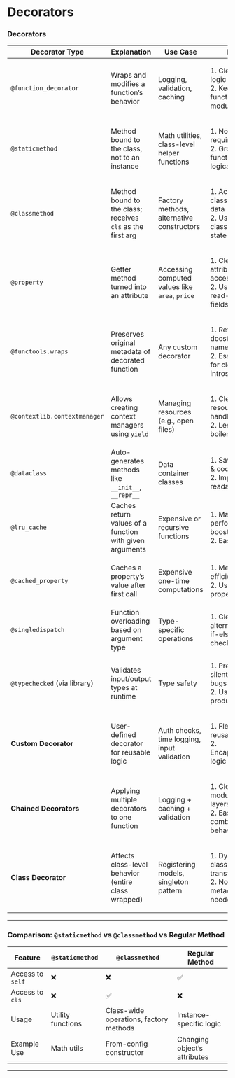 # Decorators

### Decorators

| **Decorator Type**           | **Explanation**                                            | **Use Case**                                   | **Pros**                                                                          | **Cons**                                              |
| ---------------------------- | ---------------------------------------------------------- | ---------------------------------------------- | --------------------------------------------------------------------------------- | ----------------------------------------------------- |
| `@function_decorator`        | Wraps and modifies a function’s behavior                   | Logging, validation, caching                   | <p>1. Cleaner logic reuse<br>2. Keeps functions modular</p>                       | 1. Harder to debug deeply nested decorators           |
| `@staticmethod`              | Method bound to the class, not to an instance              | Math utilities, class-level helper functions   | <p>1. No self required<br>2. Groups functionality logically</p>                   | 1. Can't access or modify class or instance variables |
| `@classmethod`               | Method bound to the class; receives `cls` as the first arg | Factory methods, alternative constructors      | <p>1. Access to class-level data<br>2. Used for class-wide state logic</p>        | 1. No access to instance (`self`)                     |
| `@property`                  | Getter method turned into an attribute                     | Accessing computed values like `area`, `price` | <p>1. Clean attribute-like access<br>2. Useful for read-only fields</p>           | 1. Can't accept arguments                             |
| `@functools.wraps`           | Preserves original metadata of decorated function          | Any custom decorator                           | <p>1. Retains docstrings &#x26; names<br>2. Essential for clean introspection</p> | 1. Requires `functools` import                        |
| `@contextlib.contextmanager` | Allows creating context managers using `yield`             | Managing resources (e.g., open files)          | <p>1. Cleaner resource handling<br>2. Less boilerplate</p>                        | 1. Needs `try/finally` for robustness                 |
| `@dataclass`                 | Auto-generates methods like `__init__`, `__repr__`         | Data container classes                         | <p>1. Saves time &#x26; code<br>2. Improves readability</p>                       | 1. Not suitable for logic-heavy classes               |
| `@lru_cache`                 | Caches return values of a function with given arguments    | Expensive or recursive functions               | <p>1. Major performance boost<br>2. Easy to use</p>                               | 1. Only works with hashable inputs                    |
| `@cached_property`           | Caches a property’s value after first call                 | Expensive one-time computations                | <p>1. Memory-efficient<br>2. Used like a property</p>                             | 1. Python 3.8+ only                                   |
| `@singledispatch`            | Function overloading based on argument type                | Type-specific operations                       | 1. Cleaner alternative to if-else type checks                                     | 1. Only dispatches on the first argument              |
| `@typechecked` (via library) | Validates input/output types at runtime                    | Type safety                                    | <p>1. Prevents silent type bugs<br>2. Useful in production</p>                    | 1. Extra dependency                                   |
| **Custom Decorator**         | User-defined decorator for reusable logic                  | Auth checks, time logging, input validation    | <p>1. Flexible &#x26; reusable<br>2. Encapsulates logic</p>                       | 1. Slightly more verbose                              |
| **Chained Decorators**       | Applying multiple decorators to one function               | Logging + caching + validation                 | <p>1. Clean modular layers<br>2. Easy to combine behaviors</p>                    | 1. Order-sensitive                                    |
| **Class Decorator**          | Affects class-level behavior (entire class wrapped)        | Registering models, singleton pattern          | <p>1. Dynamic class transformation<br>2. No metaclass needed</p>                  | 1. Can confuse code readers                           |

***

### Comparison: `@staticmethod` vs `@classmethod` vs Regular Method

| Feature          | `@staticmethod`   | `@classmethod`                         | Regular Method               |
| ---------------- | ----------------- | -------------------------------------- | ---------------------------- |
| Access to `self` | ❌                 | ❌                                      | ✅                            |
| Access to `cls`  | ❌                 | ✅                                      | ❌                            |
| Usage            | Utility functions | Class-wide operations, factory methods | Instance-specific logic      |
| Example Use      | Math utils        | From-config constructor                | Changing object’s attributes |

***

